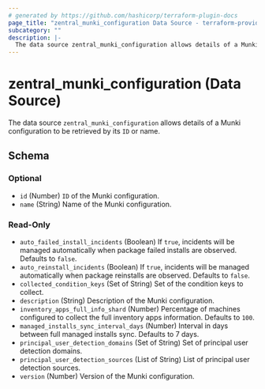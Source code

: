 ```yaml
---
# generated by https://github.com/hashicorp/terraform-plugin-docs
page_title: "zentral_munki_configuration Data Source - terraform-provider-zentral"
subcategory: ""
description: |-
  The data source zentral_munki_configuration allows details of a Munki configuration to be retrieved by its ID or name.
---
```


# zentral_munki_configuration (Data Source)

The data source `zentral_munki_configuration` allows details of a Munki configuration to be retrieved by its `ID` or name.



<!-- schema generated by tfplugindocs -->
## Schema

### Optional

- `id` (Number) `ID` of the Munki configuration.
- `name` (String) Name of the Munki configuration.

### Read-Only

- `auto_failed_install_incidents` (Boolean) If `true`, incidents will be managed automatically when package failed installs are observed. Defaults to `false`.
- `auto_reinstall_incidents` (Boolean) If `true`, incidents will be managed automatically when package reinstalls are observed. Defaults to `false`.
- `collected_condition_keys` (Set of String) Set of the condition keys to collect.
- `description` (String) Description of the Munki configuration.
- `inventory_apps_full_info_shard` (Number) Percentage of machines configured to collect the full inventory apps information. Defaults to `100`.
- `managed_installs_sync_interval_days` (Number) Interval in days between full managed installs sync. Defaults to 7 days.
- `principal_user_detection_domains` (Set of String) Set of principal user detection domains.
- `principal_user_detection_sources` (List of String) List of principal user detection sources.
- `version` (Number) Version of the Munki configuration.


